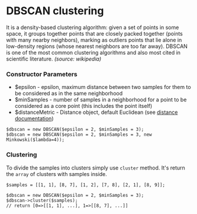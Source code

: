 # DBSCAN clustering

It is a density-based clustering algorithm: given a set of points in some space, it groups together points that are closely packed together (points with many nearby neighbors), marking as outliers points that lie alone in low-density regions (whose nearest neighbors are too far away). DBSCAN is one of the most common clustering algorithms and also most cited in scientific literature.
*(source: wikipedia)*

### Constructor Parameters

* $epsilon - epsilon, maximum distance between two samples for them to be considered as in the same neighborhood
* $minSamples - number of samples in a neighborhood for a point to be considered as a core point (this includes the point itself)
* $distanceMetric - Distance object, default Euclidean (see [distance documentation](math/distance/))

```
$dbscan = new DBSCAN($epsilon = 2, $minSamples = 3);
$dbscan = new DBSCAN($epsilon = 2, $minSamples = 3, new Minkowski($lambda=4));
```

### Clustering

To divide the samples into clusters simply use `cluster` method. It's return the `array` of clusters with samples inside.

```
$samples = [[1, 1], [8, 7], [1, 2], [7, 8], [2, 1], [8, 9]];

$dbscan = new DBSCAN($epsilon = 2, $minSamples = 3);
$dbscan->cluster($samples);
// return [0=>[[1, 1], ...], 1=>[[8, 7], ...]] 
```
